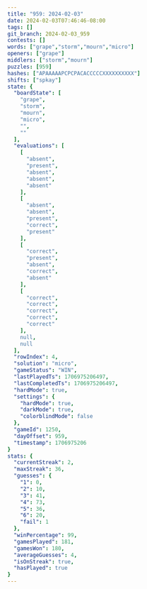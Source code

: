 ```yaml
---
title: "959: 2024-02-03"
date: 2024-02-03T07:46:46-08:00
tags: []
git_branch: 2024-02-03_959
contests: []
words: ["grape","storm","mourn","micro"]
openers: ["grape"]
middlers: ["storm","mourn"]
puzzles: [959]
hashes: ["APAAAAAPCPCPACACCCCCXXXXXXXXXX"]
shifts: ["spkay"]
state: {
  "boardState": [
    "grape",
    "storm",
    "mourn",
    "micro",
    "",
    ""
  ],
  "evaluations": [
    [
      "absent",
      "present",
      "absent",
      "absent",
      "absent"
    ],
    [
      "absent",
      "absent",
      "present",
      "correct",
      "present"
    ],
    [
      "correct",
      "present",
      "absent",
      "correct",
      "absent"
    ],
    [
      "correct",
      "correct",
      "correct",
      "correct",
      "correct"
    ],
    null,
    null
  ],
  "rowIndex": 4,
  "solution": "micro",
  "gameStatus": "WIN",
  "lastPlayedTs": 1706975206497,
  "lastCompletedTs": 1706975206497,
  "hardMode": true,
  "settings": {
    "hardMode": true,
    "darkMode": true,
    "colorblindMode": false
  },
  "gameId": 1250,
  "dayOffset": 959,
  "timestamp": 1706975206
}
stats: {
  "currentStreak": 2,
  "maxStreak": 36,
  "guesses": {
    "1": 0,
    "2": 10,
    "3": 41,
    "4": 73,
    "5": 36,
    "6": 20,
    "fail": 1
  },
  "winPercentage": 99,
  "gamesPlayed": 181,
  "gamesWon": 180,
  "averageGuesses": 4,
  "isOnStreak": true,
  "hasPlayed": true
}
---
```

<!-- more -->
